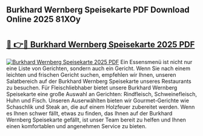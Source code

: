 ## Burkhard Wernberg Speisekarte PDF Download Online 2025 81XOy

# <h2><a href="http://gc79yg8.nevu.top/?p=Burkhard+Wernberg+Speisekarte">🔗 👉🔴 Burkhard Wernberg Speisekarte 2025 PDF</a></h2>

[![Burkhard Wernberg Speisekarte 2025 PDF](https://i.imgur.com/dBaPXMq.png)](http://gc79yg8.nevu.top/?p=Burkhard+Wernberg+Speisekarte)
Ein Essensmenü ist nicht nur eine Liste von Gerichten, sondern auch ein Gericht. Wenn Sie nach einem leichten und frischen Gericht suchen, empfehlen wir Ihnen, unseren Salatbereich auf der Burkhard Wernberg Speisekarte unseres Restaurants zu besuchen. Für Fleischliebhaber bietet unsere Burkhard Wernberg Speisekarte eine große Auswahl an Gerichten: Rindfleisch, Schweinefleisch, Huhn und Fisch. Unseren Auserwählten bieten wir Gourmet-Gerichte wie Schaschlik und Steak an, die auf einem Holzfeuer zubereitet werden. Wenn es Ihnen schwer fällt, etwas zu finden, das Ihnen auf der Burkhard Wernberg Speisekarte gefällt, ist unser Team bereit zu helfen und Ihnen einen komfortablen und angenehmen Service zu bieten.
